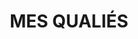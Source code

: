 ---
title : "MES QUALIÉS"
service_list:
# service item loop
- name : "SÉRIEUX"
  image : "images/icons/web-development.png"
  
# service item loop
- name : "CURIEUX"
  image : "images/icons/graphic-design.png"
  
# service item loop
- name : "PASSIONNÉ"
  image : "images/icons/dbms.png"
  
# service item loop
- name : "POSITIF"
  image : "images/icons/software-development.png"
  
# service item loop
- name : "CRÉATIF"
  image : "images/icons/marketing.png"
  
# service item loop
- name : "ORGANISÉ"
  image : "images/icons/mobile-app.png"



# custom style
custom_class: "" 
custom_attributes: "" 
custom_css: ""
---